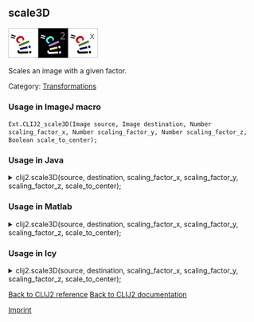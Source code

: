 ## scale3D
<img src="images/mini_clij1_logo.png"/><img src="images/mini_clij2_logo.png"/><img src="images/mini_clijx_logo.png"/>

Scales an image with a given factor.

Category: [Transformations](https://clij.github.io/clij2-docs/reference__transform)

### Usage in ImageJ macro
```
Ext.CLIJ2_scale3D(Image source, Image destination, Number scaling_factor_x, Number scaling_factor_y, Number scaling_factor_z,  Boolean scale_to_center);
```




### Usage in Java


<details>

<summary>
clij2.scale3D(source, destination, scaling_factor_x, scaling_factor_y, scaling_factor_z, scale_to_center);
</summary>
<pre class="highlight">// init CLIJ and GPU
import net.haesleinhuepf.clij2.CLIJ2;
import net.haesleinhuepf.clij.clearcl.ClearCLBuffer;
CLIJ2 clij2 = CLIJ2.getInstance();

// get input parameters
ClearCLBuffer source = clij2.push(sourceImagePlus);
destination = clij2.create(source);
float scaling_factor_x = 1.0;
float scaling_factor_y = 2.0;
float scaling_factor_z = 3.0;
boolean scale_to_center = true;
</pre>

<pre class="highlight">
// Execute operation on GPU
clij2.scale3D(source, destination, scaling_factor_x, scaling_factor_y, scaling_factor_z, scale_to_center);
</pre>

<pre class="highlight">
//show result
destinationImagePlus = clij2.pull(destination);
destinationImagePlus.show();

// cleanup memory on GPU
clij2.release(source);
clij2.release(destination);
</pre>

</details>





### Usage in Matlab


<details>

<summary>
clij2.scale3D(source, destination, scaling_factor_x, scaling_factor_y, scaling_factor_z, scale_to_center);
</summary>
<pre class="highlight">% init CLIJ and GPU
clij2 = init_clatlab();

% get input parameters
source = clij2.pushMat(source_matrix);
destination = clij2.create(source);
scaling_factor_x = 1.0;
scaling_factor_y = 2.0;
scaling_factor_z = 3.0;
scale_to_center = true;
</pre>

<pre class="highlight">
% Execute operation on GPU
clij2.scale3D(source, destination, scaling_factor_x, scaling_factor_y, scaling_factor_z, scale_to_center);
</pre>

<pre class="highlight">
% show result
destination = clij2.pullMat(destination)

% cleanup memory on GPU
clij2.release(source);
clij2.release(destination);
</pre>

</details>





### Usage in Icy


<details>

<summary>
clij2.scale3D(source, destination, scaling_factor_x, scaling_factor_y, scaling_factor_z, scale_to_center);
</summary>
<pre class="highlight">// init CLIJ and GPU
importClass(net.haesleinhuepf.clicy.CLICY);
importClass(Packages.icy.main.Icy);

clij2 = CLICY.getInstance();

// get input parameters
source_sequence = getSequence();
source = clij2.pushSequence(source_sequence);
destination = clij2.create(source);
scaling_factor_x = 1.0;
scaling_factor_y = 2.0;
scaling_factor_z = 3.0;
scale_to_center = true;
</pre>

<pre class="highlight">
// Execute operation on GPU
clij2.scale3D(source, destination, scaling_factor_x, scaling_factor_y, scaling_factor_z, scale_to_center);
</pre>

<pre class="highlight">
// show result
destination_sequence = clij2.pullSequence(destination)
Icy.addSequence(destination_sequence);
// cleanup memory on GPU
clij2.release(source);
clij2.release(destination);
</pre>

</details>



[Back to CLIJ2 reference](https://clij.github.io/clij2-docs/reference)
[Back to CLIJ2 documentation](https://clij.github.io/clij2-docs)

[Imprint](https://clij.github.io/imprint)
